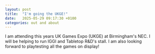 ```yaml
---
layout: post
title:  "I'm going the UKGE!"
date:   2025-05-29 09:17:30 +0100
categories: out and about
---
```


I am attending this years UK Games Expo (UKGE) at Birmingham's NEC. I will be helping to run IGGI and Tabletop R&D's stall. I am also looking forward to playtesting all the games on display!
